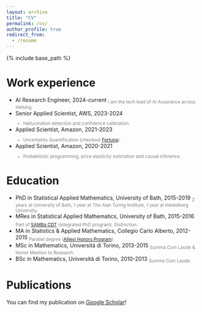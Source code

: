 ```yaml
---
layout: archive
title: "CV"
permalink: /cv/
author_profile: true
redirect_from:
  - /resume
---
```


{% include base_path %}

Work experience
======
* AI Research Engineer, 2024-current
  <span style="color:grey"><sub>I am the tech lead of AI Assurance across Helsing.</sub></span>
* Senior Applied Scientist, AWS, 2023-2024
  <span style="color:grey"><sub>
  - Hallucination detection and confidence calibration.
  </sub></span>
* Applied Scientist, Amazon, 2021-2023
  <span style="color:grey"><sub>
  - Uncertainty Quantification (checkout [Fortuna](https://github.com/awslabs/fortuna)).
  </sub></span>
* Applied Scientist, Amazon, 2020-2021
  <span style="color:grey"><sub>
  - Probabilistic programming, price elasticity estimation and causal inference.
  </sub></span>

Education
======
* PhD in Statistical Applied Mathematics, University of Bath, 2015-2019
  <span style="color:grey"><sub>2 years at University of Bath, 1 year at The Alan Turing Institute, 1 year at Heidelberg University.</sub></span>
* MRes in Statistical Applied Mathematics, University of Bath, 2015-2016 
  <span style="color:grey"><sub>Part of [SAMBa CDT](https://samba.ac.uk/) (integrated PhD program). Distinction.</sub></span>
* MA in Statistics & Applied Mathematics, Collegio Carlo Alberto, 2012-2015
  <span style="color:grey"><sub>Parallel degree ([Allievi Honors Program](https://www.carloalberto.org/education/allievi-honors-program/)).</sub></span>
* MSc in Mathematics, Università di Torino, 2013-2015
  <span style="color:grey"><sub>Summa Cum Laude & Honor Mention to Research.</sub></span>
* BSc in Mathematics, Università di Torino, 2010-2013
  <span style="color:grey"><sub>Summa Cum Laude.</sub></span>

Publications
======
  You can find my publication on [Google Scholar](https://scholar.google.com/citations?user=68BNz2EAAAAJ&hl=en)!
  
